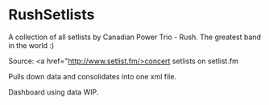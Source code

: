RushSetlists
============

A collection of all setlists by Canadian Power Trio - Rush. The greatest band in the world :)

Source: <a href="http://www.setlist.fm/>concert setlists on setlist.fm</a> 

Pulls down data and consolidates into one xml file.

Dashboard using data WIP.
